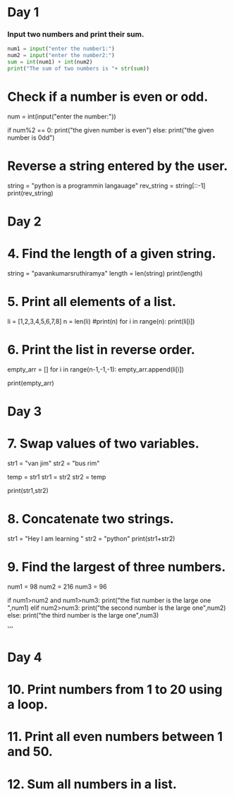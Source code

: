 
# Day 1

### Input two numbers and print their sum.

```python
num1 = input("enter the number1:")
num2 = input("enter the number2:")
sum = int(num1) + int(num2)
print("The sum of two numbers is "+ str(sum))
```
# Check if a number is even or odd.
num = int(input("enter the number:"))

if num%2 == 0:
    print("the given number is even")
else:
    print("the given number is 0dd")
    
# Reverse a string entered by the user.

string = "python is a programmin langauage"
rev_string = string[::-1]
print(rev_string)


# Day 2

# 4. Find the length of a given string.

string = "pavankumarsruthiramya"
length = len(string)
print(length)

# 5. Print all elements of a list.
li = [1,2,3,4,5,6,7,8]
n = len(li)
#print(n)
for i in range(n):
    print(li[i])
    
# 6. Print the list in reverse order.
empty_arr = []
for i in range(n-1,-1,-1):
    empty_arr.append(li[i])

print(empty_arr)


# Day 3
# 7. Swap values of two variables.

str1 = "van jim"
str2 = "bus rim"

temp = str1
str1 = str2
str2 = temp


print(str1,str2)

# 8. Concatenate two strings.

str1 = "Hey I am learning "
str2 = "python"
print(str1+str2)


# 9. Find the largest of three numbers.

num1 = 98
num2 = 216
num3 = 96

if num1>num2 and num1>num3:
    print("the fist number is the large one ",num1)
elif num2>num3:
    print("the second number is the large one",num2)
else:
    print("the third number is the large one",num3)
    
'''
# Day 4
# 10. Print numbers from 1 to 20 using a loop.


# 11. Print all even numbers between 1 and 50.
# 12. Sum all numbers in a list.

